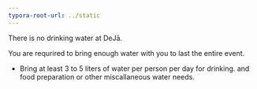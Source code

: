 ```yaml
---
typora-root-url: ../static
---
```


There is no drinking water at DeJā.

You are requrired to bring enough water with you to last the entire event.

- Bring at least 3 to 5 liters of water per person per day for drinking. and food preparation or other miscallaneous water needs.

